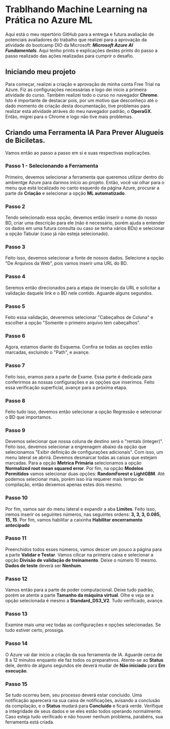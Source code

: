 # Trablhando Machine Learning na Prática no Azure ML
Aqui está o meu repertório GitHub para a entrega e futura avaliação de potenciais avaliadores do trabalho que realizei para a aprovação da 
atividade do bootcamp DIO da Microsoft: **_Microsoft Azure AI Fundamentals_**. Aqui tenho prints e explicações destes prints do passo a passo
realizado das ações realizadas para cumprir o desafio.

## Iniciando meu projeto
Para começar, realizei a criação e aprovação de minha conta Free Trial na Azure. Fiz as configurações necessárias e logo dei inicio a primeira atividade
do curso. Também realizei todo o curso no navegador **Chrome**. Isto é importante de destacar pois, por um motivo que desconheço até o dado momento de criação
desta documentação, tive problemas para realizar esta atividade atráves do meu navegador padrão, o **OperaGX**. Então, migrei para o Chrome e logo não tive mais 
problemas.

## Criando uma Ferramenta IA Para Prever Alugueis de Biciletas.
Vamos então ao passo a passo em si e suas respectivas explicações.

### Passo 1 - Selecionando a Ferramenta
Primeiro, devemos selecionar a ferramenta que queremos utilizar dentro do ambientge Azure para darmos início ao projeto. Então, você vai olhar para o menu 
que está localizado no canto esquerdo da página Azure, procurar a parte de **Criação** e selecionar a opção **ML automatizado**.

### Passo 2 
Tendo selecionado essa opção, devemos então inserir o nome do nosso BD, criar uma descrição para ele (não é necessário, porém ajuda a entender os dados em uma futura consulta
ou caso se tenha vários BDs) e selecionar a opção Tabular (caso já não esteja selecionado).

### Passo 3 
Feito isso, devemos selecionar a fonte de nossos dados. Selecione a opção "De Arquivos da Web", pois vamos inserir uma URL do BD.

### Passo 4
Seremos então direcionados para a etapa de inserção da URL e solicitar a validação daquele link e o BD nele contido. Aguarde alguns segundos.

### Passo 5
Feito essa validação, deveremos selecionar "Cabeçalhos de Coluna" e escolher a opção "Somente o primeiro arquivo tem cabeçalhos".

### Passo 6
Agora, estamos diante do Esquema. Confira se todas as opções estão marcadas, excluindo o "Path", e avançe. 

### Passo 7
Feito isso, eramos para a parte de Exame. Essa parte é dedicada para conferirmos as nossas configurações e as opções que inserimos. Feito essa verificação superficial, avançe para a 
próxima etapa. 

### Passo 8 
Feito tudo isso, devemos então selecionar a opção Regressão e selecionar o BD que importamos. 

### Passo 9
Devemos selecionar que nossa coluna de destino será o "rentals (integer)". Feito isso, devemos selecionar a engrenagem abaixo da opção que selecionamos "Exibir definição de configurações adicionais". Com isso, um menu lateral se abrirá. Devemos desmarcar todas as caixas que estejam marcadas. Para a opção **Metrica Primária** selecionamos a opção **Normalized root mean squared error**. Por fim, na opção **Modelos Permitidos** vamos selecionar duas opções: **RandomForest e LightGBM**. Até podemos selecionar mais, porém isso iria requerer mais tempo de compilação, então deixemos apenas estes dois mesmo.

### Passo 10
Por fim, vamos sair do menu lateral e expandir a aba **Limites**. Feito isso, iremos inserir os seguintes números, nas seguintes ordens: **3, 3, 3, 0.085, 15, 15**. Por fim, vamos habilitar a caixinha **Habilitar encerramento antecipado**

### Passo 11
Preenchidos todos esses números, vamos descer um pouco a página para a parte **Validar e Testar**. Vamos cilicar na primeira caixa e selecionar a opção **Divisão de validação de treinamento**. Deixe o número 10 mesmo. **Dados de teste** deverá ser **Nenhum**. 

### Passo 12
Vamos então para a parte de poder computacional. Deixe tudo padrão, porém se atente a parte **Tamanho da máquina virtual**. Olhe e veja se a opção selecionada é mesmo a **Standard_DS3_V2**. Tudo verificado, avançe.

### Passo 13 
Examine mais uma vez todas as configurações e opções selecionadas. Se tudo estiver certo, prossiga.

### Passo 14
O Azure vai dar início a criação da sua ferramenta de IA. Aguarde cerca de 8 a 12 minutos enquanto ele faz todos os preparativos. Atente-se ao **Status** dele, dentro de alguns segundos ele deverá mudar de **Não iniciado** para **Em execução**.

### Passo 15
Se tudo ocorreu bem, seu processo deverá estar concluido. Uma notificação aparecerá na sua caixa de notificações, avisando a conclusão da compilação, e o **Status** mudará para **Concluído** e ficará verde. Verifique a integridade de seus dados e se eles estão todos operando normalmente. Caso esteja tudo verificado e não houver nenhum problema, parabéns, sua ferramenta está criada.






























